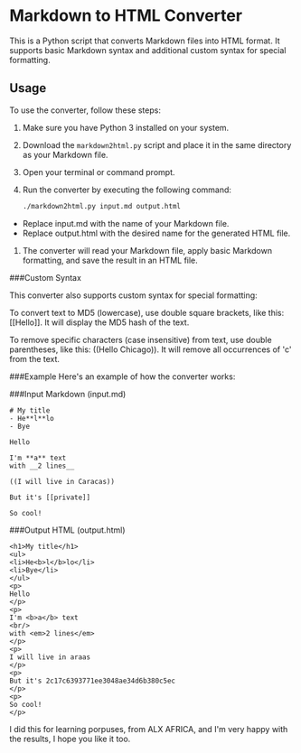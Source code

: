 # Markdown to HTML Converter

This is a Python script that converts Markdown files into HTML format. It supports basic Markdown syntax and additional custom syntax for special formatting.

## Usage

To use the converter, follow these steps:

1. Make sure you have Python 3 installed on your system.

2. Download the `markdown2html.py` script and place it in the same directory as your Markdown file.

3. Open your terminal or command prompt.

4. Run the converter by executing the following command:
   
   ```bash
   ./markdown2html.py input.md output.html

* Replace input.md with the name of your Markdown file.
* Replace output.html with the desired name for the generated HTML file.

1. The converter will read your Markdown file, apply basic Markdown formatting, and save the result in an HTML file.

###Custom Syntax

This converter also supports custom syntax for special formatting:

To convert text to MD5 (lowercase), use double square brackets, like this: [[Hello]]. It will display the MD5 hash of the text.

To remove specific characters (case insensitive) from text, use double parentheses, like this: ((Hello Chicago)). It will remove all occurrences of 'c' from the text.

###Example
Here's an example of how the converter works:

###Input Markdown (input.md)

``` 
# My title
- He**l**lo
- Bye

Hello

I'm **a** text
with __2 lines__

((I will live in Caracas))

But it's [[private]]

So cool!
```

###Output HTML (output.html)

```
<h1>My title</h1>
<ul>
<li>He<b>l</b>lo</li>
<li>Bye</li>
</ul>
<p>
Hello
</p>
<p>
I'm <b>a</b> text
<br/>
with <em>2 lines</em>
</p>
<p>
I will live in araas
</p>
<p>
But it's 2c17c6393771ee3048ae34d6b380c5ec
</p>
<p>
So cool!
</p>

```

I did this for learning porpuses, from ALX AFRICA, and I'm very happy with the results, I hope you like it too.